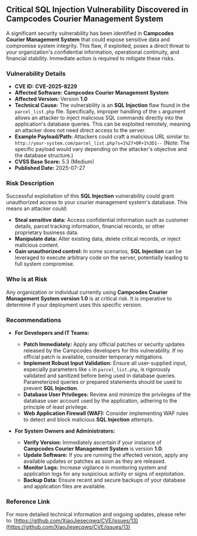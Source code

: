 ## Critical SQL Injection Vulnerability Discovered in Campcodes Courier Management System

A significant security vulnerability has been identified in **Campcodes Courier Management System** that could expose sensitive data and compromise system integrity. This flaw, if exploited, poses a direct threat to your organization's confidential information, operational continuity, and financial stability. Immediate action is required to mitigate these risks.

### Vulnerability Details

*   **CVE ID:** **CVE-2025-8229**
*   **Affected Software:** **Campcodes Courier Management System**
*   **Affected Version:** Version **1.0**
*   **Technical Cause:** The vulnerability is an **SQL Injection** flaw found in the `parcel_list.php` file. Specifically, improper handling of the `s` argument allows an attacker to inject malicious SQL commands directly into the application's database queries. This can be exploited remotely, meaning an attacker does not need direct access to the server.
*   **Example Payload/Path:** Attackers could craft a malicious URL similar to:
    `http://your-system.com/parcel_list.php?s=1%27+OR+1%3D1--`
    (Note: The specific payload would vary depending on the attacker's objective and the database structure.)
*   **CVSS Base Score:** 5.3 (Medium)
*   **Published Date:** 2025-07-27

### Risk Description

Successful exploitation of this **SQL Injection** vulnerability could grant unauthorized access to your courier management system's database. This means an attacker could:

*   **Steal sensitive data:** Access confidential information such as customer details, parcel tracking information, financial records, or other proprietary business data.
*   **Manipulate data:** Alter existing data, delete critical records, or inject malicious content.
*   **Gain unauthorized control:** In some scenarios, **SQL Injection** can be leveraged to execute arbitrary code on the server, potentially leading to full system compromise.

### Who is at Risk

Any organization or individual currently using **Campcodes Courier Management System version 1.0** is at critical risk. It is imperative to determine if your deployment uses this specific version.

### Recommendations

*   **For Developers and IT Teams:**
    *   **Patch Immediately:** Apply any official patches or security updates released by the Campcodes developers for this vulnerability. If no official patch is available, consider temporary mitigations.
    *   **Implement Robust Input Validation:** Ensure all user-supplied input, especially parameters like `s` in `parcel_list.php`, is rigorously validated and sanitized before being used in database queries. Parameterized queries or prepared statements should be used to prevent **SQL Injection**.
    *   **Database User Privileges:** Review and minimize the privileges of the database user account used by the application, adhering to the principle of least privilege.
    *   **Web Application Firewall (WAF):** Consider implementing WAF rules to detect and block malicious **SQL Injection** attempts.

*   **For System Owners and Administrators:**
    *   **Verify Version:** Immediately ascertain if your instance of **Campcodes Courier Management System** is version **1.0**.
    *   **Update Software:** If you are running the affected version, apply any available updates or patches as soon as they are released.
    *   **Monitor Logs:** Increase vigilance in monitoring system and application logs for any suspicious activity or signs of exploitation.
    *   **Backup Data:** Ensure recent and secure backups of your database and application files are available.

### Reference Link

For more detailed technical information and ongoing updates, please refer to:
[https://github.com/XiaoJiesecqwq/CVE/issues/13](https://github.com/XiaoJiesecqwq/CVE/issues/13)